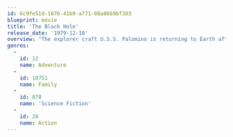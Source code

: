 ```yaml
---
id: 6c9fe51d-1876-41b9-a771-08a8669bf303
blueprint: movie
title: 'The Black Hole'
release_date: '1979-12-18'
overview: "The explorer craft U.S.S. Palomino is returning to Earth after a fruitless 18-month search for extra-terrestrial life when the crew comes upon a supposedly lost ship, the magnificent U.S.S. Cygnus, hovering near a black hole. The ship is controlled by Dr. Hans Reinhardt and his monstrous robot companion, Maximillian. But the initial wonderment and awe the Palomino crew feel for the ship and its resistance to the power of the black hole turn to horror as they uncover Reinhardt's plans."
genres:
  -
    id: 12
    name: Adventure
  -
    id: 10751
    name: Family
  -
    id: 878
    name: 'Science Fiction'
  -
    id: 28
    name: Action
---
```

